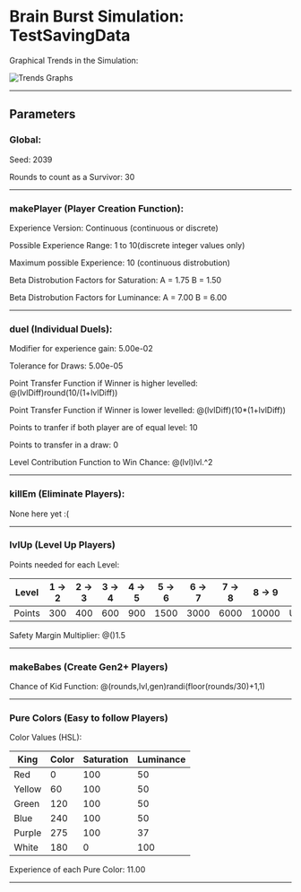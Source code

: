 # Brain Burst Simulation: TestSavingData 

Graphical Trends in the Simulation:

![Trends Graphs](trendsPic.png)

--- 

## Parameters 
### Global: 

Seed: 2039 

Rounds to count as a Survivor: 30 

--- 

### makePlayer (Player Creation Function): 

Experience Version: Continuous (continuous or discrete)

Possible Experience Range: 1 to 10(discrete integer values only) 

Maximum possible Experience: 10 (continuous distrobution) 

Beta Distrobution Factors for Saturation: A = 1.75 B = 1.50 

Beta Distrobution Factors for Luminance: A = 7.00 B = 6.00 

--- 

### duel (Individual Duels): 

Modifier for experience gain: 5.00e-02 

Tolerance for Draws: 5.00e-05 

Point Transfer Function if Winner is higher levelled: @(lvlDiff)round(10/(1+lvlDiff)) 

Point Transfer Function if Winner is lower levelled: @(lvlDiff)(10*(1+lvlDiff)) 

Points to tranfer if both player are of equal level: 10 

Points to transfer in a draw: 0

Level Contribution Function to Win Chance: @(lvl)lvl.^2 

--- 

### killEm (Eliminate Players):

None here yet :(

--- 

### lvlUp (Level Up Players) 

Points needed for each Level:

|Level|1 -> 2|2 -> 3|3 -> 4|4 -> 5|5 -> 6|6 -> 7|7 -> 8|8 -> 9|9 -> 10|
|---|---|---|---|---|---|---|---|---|---|
|Points|300|400|600|900|1500|3000|6000|10000|Undefined|

Safety Margin Multiplier: @()1.5

--- 

### makeBabes (Create Gen2+ Players)

Chance of Kid Function: @(rounds,lvl,gen)randi(floor(rounds/30)+1,1) 

--- 

### Pure Colors (Easy to follow Players) 

Color Values (HSL): 

|King |Color|Saturation|Luminance|
|---|---|---|---|
| Red | 0 | 100 | 50 |
| Yellow | 60 | 100 | 50 |
| Green | 120 | 100 | 50 |
| Blue | 240 | 100 | 50 |
| Purple | 275 | 100 | 37 |
| White | 180 | 0 | 100 |

Experience of each Pure Color: 11.00

--- 

